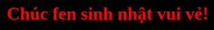 <!DOCTYPE html><html lang="en">
<head>
  <meta charset="UTF-8" />
  <meta name="viewport" content="width=device-width, initial-scale=1.0" />
  <title>Chúc mừng sinh nhật!</title>
  <style>
    html, body {
      margin: 0;
      padding: 0;
      overflow: hidden;
      background: black;
    }
    canvas {
      position: absolute;
      top: 0;
      left: 0;
    }
    .message {
      position: absolute;
      top: 40%;
      width: 100%;
      text-align: center;
      font-size: 3em;
      font-weight: bold;
      font-family: 'Comic Sans MS', cursive;
      animation: colorChange 4s infinite;
      z-index: 10;
    }
    @keyframes colorChange {
      0% { color: red; }
      25% { color: orange; }
      50% { color: yellow; }
      75% { color: green; }
      100% { color: violet; }
    }
  </style>
</head>
<body>
  <canvas id="stars"></canvas>
  <div class="message">Chúc fen sinh nhật vui vẻ!</div>
  <audio autoplay loop>
    <source src="https://cdn.pixabay.com/download/audio/2022/03/16/audio_400d0400e5.mp3?filename=happy-birthday-to-you-13267.mp3" type="audio/mpeg">
  </audio>
  <script>
    const canvas = document.getElementById('stars');
    const ctx = canvas.getContext('2d');
    canvas.width = window.innerWidth;
    canvas.height = window.innerHeight;const stars = [];
for (let i = 0; i < 200; i++) {
  stars.push({
    x: Math.random() * canvas.width,
    y: Math.random() * canvas.height,
    r: Math.random() * 2,
    alpha: Math.random(),
    dAlpha: Math.random() * 0.02
  });
}

const planets = [
  { radius: 10, dist: 100, angle: 0, speed: 0.01, color: 'orange' },
  { radius: 15, dist: 180, angle: Math.PI / 2, speed: 0.007, color: 'lightblue' },
  { radius: 8, dist: 250, angle: Math.PI, speed: 0.005, color: 'violet' }
];

const fireworks = [];

function drawFirework(x, y, color) {
  for (let i = 0; i < 20; i++) {
    fireworks.push({
      x: x,
      y: y,
      vx: Math.cos((Math.PI * 2) * i / 20) * (Math.random() * 3 + 2),
      vy: Math.sin((Math.PI * 2) * i / 20) * (Math.random() * 3 + 2),
      alpha: 1,
      color: color
    });
  }
}

function animate() {
  ctx.clearRect(0, 0, canvas.width, canvas.height);

  // Stars
  for (const s of stars) {
    ctx.beginPath();
    ctx.arc(s.x, s.y, s.r, 0, Math.PI * 2);
    ctx.fillStyle = `rgba(255, 255, 255, ${s.alpha})`;
    ctx.fill();
    s.alpha += s.dAlpha;
    if (s.alpha <= 0 || s.alpha >= 1) s.dAlpha *= -1;
  }

  // Planets
  const cx = canvas.width / 2;
  const cy = canvas.height / 2;
  for (const p of planets) {
    const x = cx + Math.cos(p.angle) * p.dist;
    const y = cy + Math.sin(p.angle) * p.dist;
    ctx.beginPath();
    ctx.arc(x, y, p.radius, 0, Math.PI * 2);
    ctx.fillStyle = p.color;
    ctx.fill();
    p.angle += p.speed;
  }

  // Fireworks
  for (let i = fireworks.length - 1; i >= 0; i--) {
    const f = fireworks[i];
    ctx.beginPath();
    ctx.arc(f.x, f.y, 3, 0, Math.PI * 2);
    ctx.fillStyle = `rgba(${f.color}, ${f.alpha})`;
    ctx.fill();
    f.x += f.vx;
    f.y += f.vy;
    f.alpha -= 0.02;
    if (f.alpha <= 0) fireworks.splice(i, 1);
  }

  requestAnimationFrame(animate);
}

animate();

setInterval(() => {
  const x = Math.random() * canvas.width;
  const y = Math.random() * canvas.height / 2;
  const color = `${Math.floor(Math.random()*255)},${Math.floor(Math.random()*255)},${Math.floor(Math.random()*255)}`;
  drawFirework(x, y, color);
}, 1000);

window.addEventListener('resize', () => {
  canvas.width = window.innerWidth;
  canvas.height = window.innerHeight;
});

  </script>
</body>
</html>
